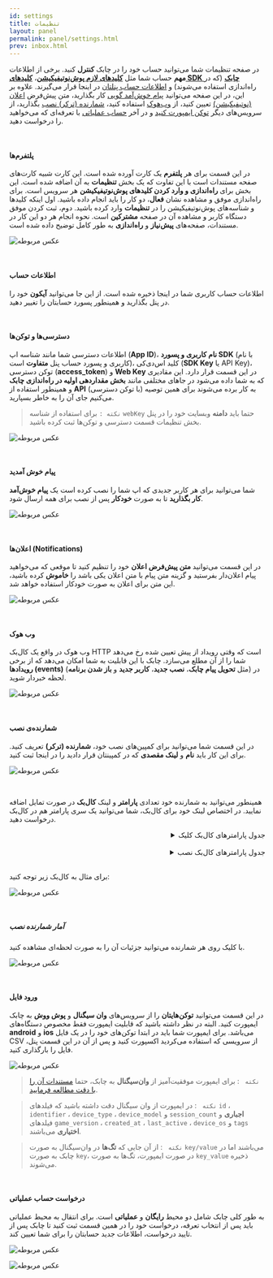 ```yaml
---
id: settings
title: تنظیمات
layout: panel
permalink: panel/settings.html
prev: inbox.html
---
```


در صفحه تنظیمات شما می‌توانید حساب خود را در چابک **کنترل** کنید. برخی از اطلاعات **مهم** حساب شما مثل **[کلیدهای لازم پوش‌نوتیفیکیشن](/panel/settings.html#پلتفرمها)**، **[کلیدهای SDK چابک](/panel/settings.html#دسترسیها-و-توکنها)** (که در راه‌اندازی استفاده می‌شوند) و [اطلاعات حساب پنلتان](/panel/settings.html#اطلاعات-حساب) در اینجا قرار می‌گیرند. علاوه بر این، در این صفحه می‌توانید [پیام‌ خوش‌آمد گویی](/panel/settings.html#پیام-خوش-آمدید) کار بگذارید،‌ متن پیش‌فرض [اعلان (نوتیفیکیشن)](/panel/settings.html#اعلانها-notifications) تعیین کنید، از [وب‌هوک](/panel/settings.html#وب-هوک) استفاده کنید،‌ [شمارنده (ترکر) نصب](/panel/settings.html#شمارندهی-نصب) بگذارید،‌ از سرویس‌های دیگر [توکن ایمپورت کنید](/panel/settings.html#ورود-فایل) و در آخر [حساب عملیاتی](/panel/settings.html#درخواست-حساب-عملیاتی) با تعرفه‌ای که می‌خواهید را درخواست دهید.

<Br>

#### پلتفرم‌ها

در این قسمت برای هر **پلتفرم** یک کارت آورده شده است. این کارت شبیه کارت‌های صفحه مستندات است با این تفاوت که یک بخش **تنظیمات** به آن اضافه شده است. این بخش برای **راه‌اندازی و وارد کردن کلیدهای پوش‌نوتیفیکیشن** هر سرویس است. برای راه‌اندازی موفق و مشاهده نشان **فعال**، دو کار را باید انجام داده باشید. اول اینکه کلیدها و شناسه‌های پوش‌نوتیفیکیشن را در **تنظیمات** وارد کرده باشید. دوم،‌ ثبت کردن موفق دستگاه کاربر و مشاهده آن در صفحه **مشترکین** است. نحوه انجام هر دو این کار در مستندات، صفحه‌های **پیش‌نیاز** و **راه‌اندازی** به طور کامل توضیح داده شده است.

![عکس مربوطه](http://uupload.ir/files/rzk6_platforms.png)

<Br>

#### اطلاعات حساب

اطلاعات حساب کاربری شما در اینجا ذخیره شده است. از این جا می‌توانید **آیکون** خود را در پنل بگذارید و همینطور پسورد حسابتان را تغییر دهید.

<Br>

#### دسترسی‌ها و توکن‌ها

اطلاعات دسترسی شما مانند شناسه اپ (**App ID**)، **نام‌ کاربری و پسورد SDK** (با نام کاربری و پسورد حساب پنل **متفاوت** است)،‌ کلید اس‌دی‌کی (**SDK Key** یا API Key)، توکن دسترسی (**access_token**) و **Web Key** در این قسمت قرار دارد. این مقادیری که به شما داده می‌شود در جاهای مختلفی مانند **بخش مقداردهی اولیه در راه‌اندازی چابک** و همینطور استفاده از **API** (با توکن دسترسی) به کار برده می‌شوند برای همین توصیه می‌کنیم جای ‌آن را به خاطر بسپارید.

> `نکته :` برای استفاده از شناسه `webKey` حتما باید **دامنه** وبسایت خود را در پنل بخش تنظیمات قسمت دسترسی‌ و توکن‌ها ثبت کرده‌ باشید.

![عکس مربوطه](http://uupload.ir/files/atct_access-token.png)

<Br>

#### پیام خوش آمدید

شما می‌توانید برای هر کاربر جدیدی که اپ شما را نصب کرده است یک **پیام خوش‌آمد کار بگذارید** تا به صورت **خودکار** پس از نصب برای همه ارسال شود.

![عکس مربوطه](http://uupload.ir/files/y4aq_welcome-message.png)

<Br>

#### اعلان‌ها (Notifications)

در این قسمت می‌توانید **متن پیش‌فرض اعلان** خود را تنظیم کنید تا موقعی که می‌خواهید پیام اعلان‌دار بفرستید و گزینه متن پیام با متن اعلان یکی باشد را **خاموش** کرده‌ باشید، این متن برای اعلان به صورت خودکار استفاده خواهد شد.

![عکس مربوطه](http://uupload.ir/files/jxd3_default-notification.png)

<Br>

#### وب هوک

وب هوک در واقع یک کال‌بک HTTP است که وقتی رویداد از پیش تعیین شده رخ می‌دهد شما را از آن مطلع می‌سازد. چابک با این قابلیت به شما امکان می‌دهد که از برخی **رویدادها (events)** (مثل **تحویل پیام چابک**، **نصب جدید**، **کاربر جدید** و **باز شدن برنامه**) در لحظه خبردار شوید.

![عکس مربوطه](http://uupload.ir/files/ysw6_webhook.png)

<Br>

#### شمارنده‌ی نصب

در این قسمت شما می‌توانید برای کمپین‌های نصب خود، **شمارنده (ترکر)** تعریف کنید. برای این کار باید **نام** و **لینک مقصدی** که در کمپینتان قرار دادید را در اینجا ثبت کنید. 

![عکس مربوطه](http://uupload.ir/files/5u6s_newtracker.png)

<Br>

همینطور می‌توانید به شمارنده خود تعدادی **پارامتر** و لینک **کال‌بک** در صورت تمایل اضافه نمایید. در اختصاص لینک خود برای کال‌بک، شما ‌می‌توانید یک سری پارامتر هم در کال‌بک درخواست دهید.

<details style="text-align: right"><summary>جدول پارامترهای کال‌بک کلیک</summary>
<p>
<table>
<thead>
<tr>
<th style="text-align: center">پارامترها</th>
<th style="text-align: right">توضیح</th>
</tr>
</thead>
<tbody><tr>
<td align="center">id</td>
<td align="right">شناسه شمارنده (ترکر)</td>
</tr>
<tr>
<td align="center">name</td>
<td align="right">نام شمارنده (ترکر)</td>
</tr>
<tr>
<td align="center">eventType</td>
<td align="right">نوع رویداد (کلیک، نصب و...)</td>
</tr>
<tr>
<td align="center">osName </td>
<td align="right">سیستم‌عامل</td>
</tr>
<tr>
<td align="center">osVersion</td>
<td align="right">نسخه سیستم‌عامل</td>
</tr>
<tr>
<td align="center">deviceModel</td>
<td align="right">مدل دستگاه</td>
</tr>
<tr>
<td align="center">deviceManufacturer</td>
<td align="right">برند دستگاه</td>
</tr>
<tr>
<td align="center">ip</td>
<td align="right">آی‌پی کاربر</td>
</tr>
<tr>
<td align="center">clickAt</td>
<td align="right">زمان کلیک</td>
</tr>
</tbody></table>
</p>
</details>

<Br>

<details style="text-align: right"><summary>جدول  پارامترهای کال‌بک نصب</summary>
<p>
<table>
<thead>
<tr>
<th style="text-align: center">پارامترها</th>
<th style="text-align: right">توضیح</th>
</tr>
</thead>
<tbody><tr>
<td align="center">id</td>
<td align="right">شناسه شمارنده (ترکر)</td>
</tr>
<tr>
<td align="center">name</td>
<td align="right">نام شمارنده (ترکر)</td>
</tr>
<tr>
<td align="center">eventType</td>
<td align="right">نوع رویداد (کلیک، نصب و ...)</td>
</tr>
<tr>
<td align="center">osName </td>
<td align="right">سیستم‌عامل</td>
</tr>
<tr>
<td align="center">osVersion</td>
<td align="right">نسخه سیستم‌عامل</td>
</tr>
<tr>
<td align="center">deviceModel</td>
<td align="right">مدل دستگاه</td>
</tr>
<tr>
<td align="center">deviceManufacturer</td>
<td align="right">برند دستگاه</td>
</tr>
<tr>
<td align="center">ip</td>
<td align="right">آی‌پی کاربر</td>
</tr>
<tr>
<td align="center">clickAt</td>
<td align="right">زمان کلیک</td>
</tr>
<tr>
<td align="center">appId</td>
<td align="right">شناسه اپ</td>
</tr>
<tr>
<td align="center">appVersion</td>
<td align="right">نسخه اپ</td>
</tr>
<tr>
<td align="center">uniqueId</td>
<td align="right">شناسه یکتای دستگاه</td>
</tr>
<tr>
<td align="center">installationId</td>
<td align="right">شناسه نصب یا دستگاه</td>
</tr>
<tr>
<td align="center">installSource</td>
<td align="right">منبع نصب</td>
</tr>
<tr>
<td align="center">installAt</td>
<td align="right">زمان نصب</td>
</tr>
<tr>
<td align="center">connection</td>
<td align="right">نوع اتصال</td>
</tr>
</tbody></table>
</p>
</details>

<Br>

برای مثال به کال‌بک زیر توجه کنید:

![عکس مربوطه](http://uupload.ir/files/guk_callback.png)

<Br>

##### آمار شمارنده نصب

با کلیک روی هر شمارنده می‌توانید جزئیات آن را به صورت لحظه‌ای مشاهده کنید.

![عکس مربوطه](http://uupload.ir/files/3lq8_trackerperformance.png)

<Br>

#### ورود فایل

در این قسمت می‌توانید **توکن‌هایتان** را از سرویس‌های **وان سیگنال** و **پوش ووش** به چابک ایمپورت کنید. البته در نظر داشته باشید که قابلیت ایمپورت فقط مخصوص دستگاه‌های **android** و **ios** می‌باشد. برای ایمپورت شما باید در ابتدا توکن‌های خود را در یک فایل CSV از سرویسی که استفاده می‌کردید اکسپورت کنید و پس از آن در این قسمت پنل، فایل را بارگذاری کنید.

![عکس مربوطه](http://uupload.ir/files/8vi1_import.png)

> `نکته ` : برای ایمپورت موفقیت‌آمیز از **وان‌سیگنال** به چابک، حتما [ مستندات آن را با دقت مطالعه فرمایید](https://documentation.onesignal.com/reference#csv-export).

> `نکته ` : در ایمپورت از وان سیگنال دقت داشته باشید که فیلد‌های `id` ، `identifier` ، `device_type` ، `device_model` و `session_count` **اجباری** و  فیلد‌های `game_version` ، `created_at` ، `last_active` ، `device_os` و `tags`  **اختیاری** می‌باشند.

> `نکته ` : از آن جایی که **تگ‌ها** در وان‌سیگنال به صورت `key/value` می‌باشند اما در چابک به صورت `key`، در صورت ایمپورت، تگ‌ها به صورت `key_value` ذخیره می‌شوند.

<Br>

#### درخواست حساب عملیاتی

به طور کلی چابک شامل دو محیط **رایگان** و **عملیاتی** است. برای انتقال به محیط عملیاتی باید پس از انتخاب تعرفه، درخواست خود را در همین قسمت ثبت کنید تا چابک پس از تایید درخواست، اطلاعات جدید حسابتان را برای شما تعیین کند.

![عکس مربوطه](http://uupload.ir/files/maxq_production-request.png)

![عکس مربوطه](http://uupload.ir/files/j4gq_production-request2.png)
